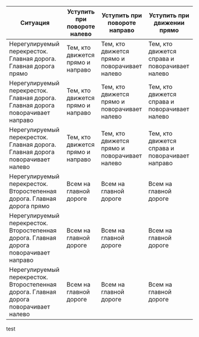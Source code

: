 | Ситуация                                 | Уступить при повороте налево | Уступить при повороте направо | Уступить при движении прямо |
|------------------------------------------|------------------------------|------------------------------|-----------------------------|
| Нерегулируемый перекресток. Главная дорога. Главная дорога прямо        | Тем, кто движется прямо и направо | Тем, кто движется прямо и поворачивает налево | Тем, кто движется справа и поворачивает налево |
| Нерегулируемый перекресток. Главная дорога. Главная дорога поворачивает направо | Тем, кто движется прямо и направо | Тем, кто движется прямо и поворачивает налево | Тем, кто движется справа и поворачивает налево |
| Нерегулируемый перекресток. Главная дорога. Главная дорога поворачивает налево | Тем, кто движется прямо и направо | Тем, кто движется прямо и поворачивает налево | Тем, кто движется справа и поворачивает направо |
| Нерегулируемый перекресток. Второстепенная дорога. Главная дорога прямо   | Всем на главной дороге      | Всем на главной дороге      | Всем на главной дороге     |
| Нерегулируемый перекресток. Второстепенная дорога. Главная дорога поворачивает направо | Всем на главной дороге | Всем на главной дороге | Всем на главной дороге |
| Нерегулируемый перекресток. Второстепенная дорога. Главная дорога поворачивает налево  | Всем на главной дороге | Всем на главной дороге | Всем на главной дороге |
 test 